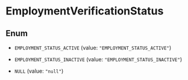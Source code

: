 

# EmploymentVerificationStatus

## Enum


* `EMPLOYMENT_STATUS_ACTIVE` (value: `"EMPLOYMENT_STATUS_ACTIVE"`)

* `EMPLOYMENT_STATUS_INACTIVE` (value: `"EMPLOYMENT_STATUS_INACTIVE"`)

* `NULL` (value: `"null"`)



